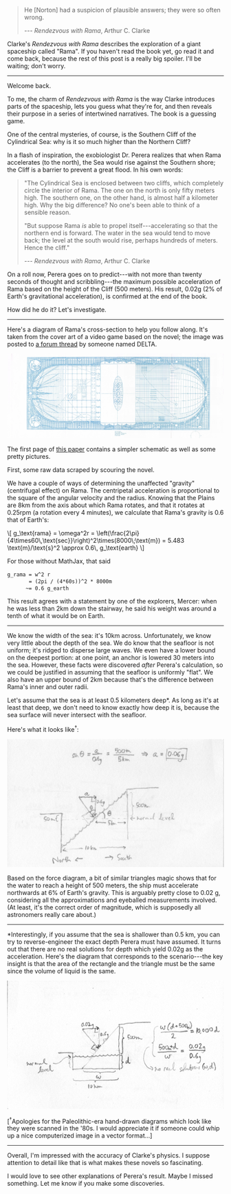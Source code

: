 > He [Norton] had a suspicion of plausible answers; they were so often wrong.
> 
> --- *Rendezvous with Rama*, Arthur C. Clarke

Clarke's *Rendezvous with Rama* describes the exploration of a giant spaceship
called "Rama". If you haven't read the book yet, go read it and come back,
because the rest of this post is a really big spoiler. I'll be waiting; don't
worry.

---

Welcome back.

To me, the charm of *Rendezvous with Rama* is the way Clarke introduces parts
of the spaceship, lets you guess what they're for, and then reveals their
purpose in a series of intertwined narratives. The book is a guessing game.

One of the central mysteries, of course, is the Southern Cliff of the
Cylindrical Sea: why is it so much higher than the Northern Cliff?

In a flash of inspiration, the exobiologist Dr. Perera realizes that when Rama
accelerates (to the north), the Sea would rise against the Southern shore; the
Cliff is a barrier to prevent a great flood. In his own words:

> "The Cylindrical Sea is enclosed between two cliffs, which completely circle
> the interior of Rama. The one on the north is only fifty meters high. The
> southern one, on the other hand, is almost half a kilometer high. Why the big
> difference?  No one's been able to think of a sensible reason.
>
> "But suppose Rama *is* able to propel itself---accelerating so that the
> northern end is forward. The water in the sea would tend to move back; the
> level at the south would rise, perhaps hundreds of meters. Hence the cliff."
>
> --- *Rendezvous with Rama*, Arthur C. Clarke

On a roll now, Perera goes on to predict---with not more than twenty seconds of
thought and scribbling---the maximum possible acceleration of Rama based on the
height of the Cliff (500 meters). His result, 0.02g (2% of Earth's
gravitational acceleration), is confirmed at the end of the book.

How did he do it? Let's investigate.

---

Here's a diagram of Rama's cross-section to help you follow along. It's taken
from the cover art of a video game based on the novel; the image was posted to
[a forum
thread](http://www.foundation3d.com/forums/archive/index.php/t-551.html) by
someone named DELTA.

![Rama cross section](static/rama.jpg)

The first page of [this paper](http://ebruneton.free.fr/rama3/rama.pdf)
contains a simpler schematic as well as some pretty pictures.

First, some raw data scraped by scouring the novel.

We have a couple of ways of determining the unaffected "gravity" (centrifugal
effect) on Rama. The centripetal acceleration is proportional to the square of
the angular velocity and the radius. Knowing that the Plains are 8km from the
axis about which Rama rotates, and that it rotates at 0.25rpm (a rotation every
4 minutes), we calculate that Rama's gravity is 0.6 that of Earth's:

\\[ g\_\\text{rama} = \\omega^2r = \\left(\\frac{2\\pi}{4\\times60\\,\\text{sec}}\\right)^2\\times(8000\\;\\text{m}) = 5.483 \\text{m}/\\text{s}^2 \\approx 0.6\\, g\_\\text{earth} \\]

For those without MathJax, that said
```
g_rama = w^2 r
       = (2pi / (4*60s))^2 * 8000m
      ~= 0.6 g_earth
```

This result agrees with a statement by one of the explorers, Mercer: when he
was less than 2km down the stairway, he said his weight was around a tenth of
what it would be on Earth.

---

We know the width of the sea: it's 10km across. Unfortunately, we know very
little about the depth of the sea. We do know that the seafloor is not uniform;
it's ridged to disperse large waves. We even have a lower bound on the deepest
portion: at one point, an anchor is lowered 30 meters into the sea. However,
these facts were discovered *after* Perera's calculation, so we could be
justified in assuming that the seafloor is uniformly "flat". We also have an
upper bound of 2km because that's the difference between Rama's inner and outer
radii.

Let's assume that the sea is at least 0.5 kilometers deep\*. As long as it's at
least that deep, we don't need to know exactly how deep it is, because the sea
surface will never intersect with the seafloor.

Here's what it looks like<sup>&dagger;</sup>:

![A diagram.](static/rama-geom-1.png)

Based on the force diagram, a bit of similar triangles magic shows that for the
water to reach a height of 500 meters, the ship must accelerate northwards at
6% of Earth's gravity. This is arguably pretty close to 0.02 g, considering all
the approximations and eyeballed measurements involved. (At least, it's the
correct order of magnitude, which is supposedly all astronomers really care
about.)

---

\*Interestingly, if you assume that the sea is shallower than 0.5 km, you can
try to reverse-engineer the exact depth Perera must have assumed. It turns out
that there are no real solutions for depth which yield 0.02g as the
acceleration. Here's the diagram that corresponds to the scenario---the key
insight is that the area of the rectangle and the triangle must be the same
since the volume of liquid is the same.

![Another diagram.](static/rama-geom-2.png)

[<sup>&dagger;</sup>Apologies for the Paleolithic-era hand-drawn diagrams which
look like they were scanned in the '80s. I would appreciate it if someone could
whip up a nice computerized image in a vector format...]

---

Overall, I'm impressed with the accuracy of Clarke's physics. I suppose
attention to detail like that is what makes these novels so fascinating.

I would love to see other explanations of Perera's result. Maybe I missed
something. Let me know if you make some discoveries.
